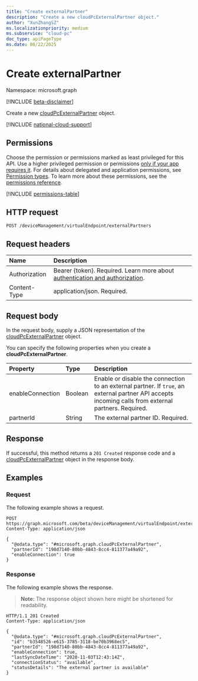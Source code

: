 ```yaml
---
title: "Create externalPartner"
description: "Create a new cloudPcExternalPartner object."
author: "XunZhangSZ"
ms.localizationpriority: medium
ms.subservice: "cloud-pc"
doc_type: apiPageType
ms.date: 08/22/2025
---
```


# Create externalPartner
Namespace: microsoft.graph

[!INCLUDE [beta-disclaimer](../../includes/beta-disclaimer.md)]

Create a new [cloudPcExternalPartner](../resources/cloudpcexternalpartner.md) object.

[!INCLUDE [national-cloud-support](../../includes/global-us.md)]

## Permissions
Choose the permission or permissions marked as least privileged for this API. Use a higher privileged permission or permissions [only if your app requires it](/graph/permissions-overview#best-practices-for-using-microsoft-graph-permissions). For details about delegated and application permissions, see [Permission types](/graph/permissions-overview#permission-types). To learn more about these permissions, see the [permissions reference](/graph/permissions-reference).

<!-- { "blockType": "permissions", "name": "virtualendpoint_post_externalpartners" } -->
[!INCLUDE [permissions-table](../includes/permissions/virtualendpoint-post-externalpartners-permissions.md)]

## HTTP request

<!-- {
  "blockType": "ignored"
}
-->
``` http
POST /deviceManagement/virtualEndpoint/externalPartners
```

## Request headers
|Name|Description|
|:---|:---|
|Authorization|Bearer {token}. Required. Learn more about [authentication and authorization](/graph/auth/auth-concepts).|
|Content-Type|application/json. Required.|

## Request body
In the request body, supply a JSON representation of the [cloudPcExternalPartner](../resources/cloudpcexternalpartner.md) object.

You can specify the following properties when you create a **cloudPcExternalPartner**.

|Property|Type|Description|
|:---|:---|:---|
|enableConnection|Boolean|Enable or disable the connection to an external partner. If `true`, an external partner API accepts incoming calls from external partners. Required.|
|partnerId|String|The external partner ID. Required.|


## Response

If successful, this method returns a `201 Created` response code and a [cloudPcExternalPartner](../resources/cloudpcexternalpartner.md) object in the response body.

## Examples

### Request

The following example shows a request.


<!-- {
  "blockType": "request",
  "name": "create_cloudpcexternalpartner_from_"
}
-->
``` http
POST https://graph.microsoft.com/beta/deviceManagement/virtualEndpoint/externalPartners
Content-Type: application/json

{
  "@odata.type": "#microsoft.graph.cloudPcExternalPartner",
  "partnerId": "198d7140-80bb-4843-8cc4-811377a49a92",
  "enableConnection": true
}
```

### Response

The following example shows the response.

>**Note:** The response object shown here might be shortened for readability.
<!-- {
  "blockType": "response",
  "truncated": true,
  "@odata.type": "microsoft.graph.cloudPcExternalPartner"
}
-->
``` http
HTTP/1.1 201 Created
Content-Type: application/json

{
  "@odata.type": "#microsoft.graph.cloudPcExternalPartner",
  "id": "b3548526-e615-3785-3118-be70b3968ec5",
  "partnerId": "198d7140-80bb-4843-8cc4-811377a49a92",
  "enableConnection": true,
  "lastSyncDateTime": "2020-11-03T12:43:14Z",
  "connectionStatus": "available",
  "statusDetails": "The external partner is available"
}
```
